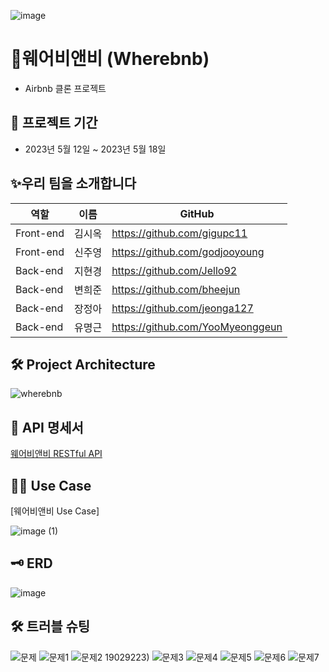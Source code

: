 ![image](https://github.com/Jello92/Wherebnb/assets/128972031/7223c323-e6b9-46a6-b3e6-093886229346)


# 💌웨어비앤비 (Wherebnb)
- Airbnb 클론 프로젝트 

📆 프로젝트 기간
---------------------------------------
- 2023년 5월 12일 ~ 2023년 5월 18일

✨우리 팀을 소개합니다
---------------------------------------
| 역할 | 이름 | GitHub |
| ------ | -- | ----|
| Front-end | 김시옥 | https://github.com/gigupc11|
| Front-end | 신주영 | https://github.com/godjooyoung|
| Back-end | 지현경 |  https://github.com/Jello92|
| Back-end | 변희준 | https://github.com/bheejun|
| Back-end | 장정아 | https://github.com/jeonga127|
| Back-end | 유명근 | https://github.com/YooMyeonggeun|

🛠 Project Architecture
---------------------------------------
![wherebnb](https://github.com/Jello92/Wherebnb/assets/128972031/be2fc5ca-ba90-41d4-8c7f-da8c527894a0)


📅 API 명세서
---------------------------------------
[웨어비앤비 RESTful API](https://www.notion.so/d51fb0accf2346f289b0b48aab0cb4e6?v=7bb6e69cf6824212ac4312097871c3c3&pvs=4)

👨‍💻 Use Case
---------------------------------------
[웨어비앤비 Use Case]

![image (1)](https://github.com/Jello92/Wherebnb/assets/128972031/f46bfbc7-6801-49b7-8013-3e1a9d7120f3)


🗝 ERD 
---------------------------------------
![image](https://github.com/Jello92/Wherebnb/assets/128972031/dd6a389f-dbc8-4812-b555-02ff037d2415)

🛠 트러블 슈팅
---------------------------------------
![문제](https://github.com/Jello92/Wherebnb/assets/128972031/a7d7e80e-8afa-4faa-b409-b3665eeb3945)
![문제1](https://github.com/Jello92/Wherebnb/assets/128972031/ffbc191c-bb73-4d83-ba47-dfd20809edb6)
![문제2](https://github.com/Jello92/Wherebnb/assets/128972031/11557848-8214-485d-90c0-061f96adc4c7)
19029223)
![문제3](https://github.com/Jello92/Wherebnb/assets/128972031/10371b82-7038-4d7a-9c95-71eed21b193f)
![문제4](https://github.com/Jello92/Wherebnb/assets/128972031/149ec922-4401-49d2-8cd1-2aa54925d746)
![문제5](https://github.com/Jello92/Wherebnb/assets/128972031/a13e4016-a0ce-4069-90da-ab574b3af98d)
![문제6](https://github.com/Jello92/Wherebnb/assets/128972031/651340fa-494b-4603-bf74-b021818bff75)
![문제7](https://github.com/Jello92/Wherebnb/assets/128972031/e5febe36-48f3-4d9f-82e7-55327885fd60)

